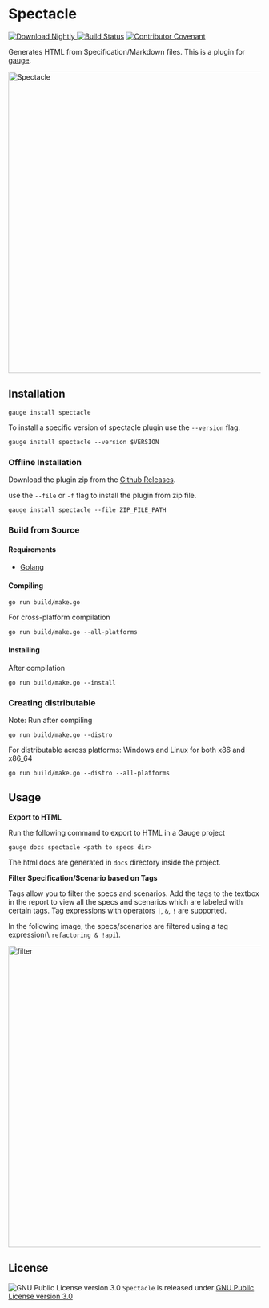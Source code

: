 Spectacle
=========

[ ![Download Nightly](https://api.bintray.com/packages/gauge/spectacle/Nightly/images/download.svg) ](https://bintray.com/gauge/spectacle/Nightly/_latestVersion)
[![Build Status](https://travis-ci.org/getgauge/spectacle.svg?branch=master)](https://travis-ci.org/getgauge/spectacle)
[![Contributor Covenant](https://img.shields.io/badge/Contributor%20Covenant-v1.4%20adopted-ff69b4.svg)](CODE_OF_CONDUCT.md)

Generates HTML from Specification/Markdown files. This is a plugin for [gauge](http://getgauge.io).

<img src="https://github.com/getgauge/spectacle/raw/master/images/spectacle.png" alt="Spectacle" style="width: 600px;"/>


Installation
------------

```
gauge install spectacle
```
To install a specific version of spectacle plugin use the ``--version`` flag.

```
gauge install spectacle --version $VERSION
```

### Offline Installation

Download the plugin zip from the [Github Releases](https://github.com/getgauge/spectacle/releases).

use the ``--file`` or ``-f`` flag to install the plugin from  zip file.

```
gauge install spectacle --file ZIP_FILE_PATH
```



### Build from Source

#### Requirements
* [Golang](http://golang.org/)

#### Compiling

```
go run build/make.go
```

For cross-platform compilation

```
go run build/make.go --all-platforms
```

#### Installing
After compilation

```
go run build/make.go --install
```

### Creating distributable

Note: Run after compiling

```
go run build/make.go --distro
```

For distributable across platforms: Windows and Linux for both x86 and x86_64

```
go run build/make.go --distro --all-platforms
```

Usage
-----

**Export to HTML**

Run the following command to export to HTML in a Gauge project

```
gauge docs spectacle <path to specs dir>
```

The html docs are generated in `docs` directory inside the project.

**Filter Specification/Scenario based on Tags**

Tags allow you to filter the specs and scenarios. Add the tags to the
textbox in the report to view all the specs and scenarios which are
labeled with certain tags. Tag expressions with operators ``|``, ``&``,
``!`` are supported.

In the following image, the specs/scenarios are filtered using a tag expression(\ ``refactoring & !api``).

<img src="https://github.com/getgauge/spectacle/raw/master/images/filter_tags.png" alt="filter" style="width: 600px;"/>



License
-------

![GNU Public License version 3.0](http://www.gnu.org/graphics/gplv3-127x51.png)
`Spectacle` is released under [GNU Public License version 3.0](http://www.gnu.org/licenses/gpl-3.0.txt)
